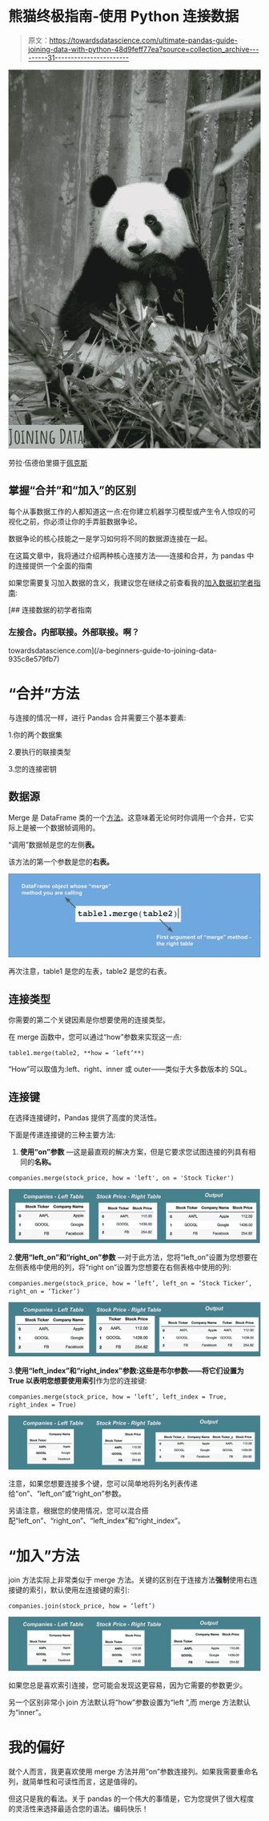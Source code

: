 # 熊猫终极指南-使用 Python 连接数据

> 原文：<https://towardsdatascience.com/ultimate-pandas-guide-joining-data-with-python-48d9feff77ea?source=collection_archive---------31----------------------->

![](img/6220014720465a1d3cd74ffb80819414.png)

劳拉·伍德伯里摄于[佩克斯](https://www.pexels.com/photo/panda-bear-on-green-grass-3608263/?utm_content=attributionCopyText&utm_medium=referral&utm_source=pexels)

## 掌握“合并”和“加入”的区别

每个从事数据工作的人都知道这一点:在你建立机器学习模型或产生令人惊叹的可视化之前，你必须让你的手弄脏数据争论。

数据争论的核心技能之一是学习如何将不同的数据源连接在一起。

在这篇文章中，我将通过介绍两种核心连接方法——连接和合并，为 pandas 中的连接提供一个全面的指南

如果您需要复习加入数据的含义，我建议您在继续之前查看我的[加入数据初学者指南](/a-beginners-guide-to-joining-data-935c8e579fb7):

[](/a-beginners-guide-to-joining-data-935c8e579fb7) [## 连接数据的初学者指南

### 左接合。内部联接。外部联接。啊？

towardsdatascience.com](/a-beginners-guide-to-joining-data-935c8e579fb7) 

# “合并”方法

与连接的情况一样，进行 Pandas 合并需要三个基本要素:

1.你的两个数据集

2.要执行的联接类型

3.您的连接密钥

## 数据源

Merge 是 DataFrame 类的一个[方法](https://www.w3schools.com/python/gloss_python_object_methods.asp)。这意味着无论何时你调用一个合并，它实际上是被一个数据帧调用的。

“调用”数据帧是您的左侧**表。**

该方法的第一个参数是您的**右表。**

![](img/b1a94c1fa27445697060d35cd354ee67.png)

再次注意，table1 是您的左表，table2 是您的右表。

## 连接类型

你需要的第二个关键因素是你想要使用的连接类型。

在 merge 函数中，您可以通过“how”参数来实现这一点:

```
table1.merge(table2, **how = ‘left’**)
```

“How”可以取值为:left、right、inner 或 outer——类似于大多数版本的 SQL。

## 连接键

在选择连接键时，Pandas 提供了高度的灵活性。

下面是传递连接键的三种主要方法:

1.  **使用“on”参数** —这是最直观的解决方案，但是它要求您试图连接的列具有相同的**名称。**

```
companies.merge(stock_price, how = 'left', on = 'Stock Ticker')
```

![](img/4e3a509f3e4d7d6fe7592f0934b4e7f1.png)

2.**使用“left_on”和“right_on”参数** —对于此方法，您将“left_on”设置为您想要在左侧表格中使用的列，将“right on”设置为您想要在右侧表格中使用的列:

```
companies.merge(stock_price, how = ‘left’, left_on = ‘Stock Ticker’, right_on = ‘Ticker’)
```

![](img/893b77698be37a015e103478a5976058.png)

3.**使用“left_index”和“right_index”参数:**这些是布尔参数——将它们设置为 True 以表明您想要使用**索引**作为您的连接键:

```
companies.merge(stock_price, how = ‘left’, left_index = True, right_index = True)
```

![](img/271831a6736560f3efc8feeb8fe203c1.png)

注意，如果您想要连接多个键，您可以简单地将列名列表传递给“on”、“left_on”或“right_on”参数。

另请注意，根据您的使用情况，您可以混合搭配“left_on”、“right_on”、“left_index”和“right_index”。

# “加入”方法

join 方法实际上非常类似于 merge 方法。关键的区别在于连接方法**强制**使用右连接键的索引，默认使用左连接键的索引:

```
companies.join(stock_price, how = ‘left’)
```

![](img/80c81f3c5a3144453c0dcf650983ec05.png)

如果您总是喜欢索引连接，您可能会发现这更容易，因为它需要的参数更少。

另一个区别非常小 join 方法默认将“how”参数设置为“left ”,而 merge 方法默认为“inner”。

# 我的偏好

就个人而言，我更喜欢使用 merge 方法并用“on”参数连接列。如果我需要重命名列，就简单性和可读性而言，这是值得的。

但这只是我的看法。关于 pandas 的一个伟大的事情是，它为您提供了很大程度的灵活性来选择最适合您的语法。编码快乐！